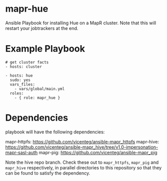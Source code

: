 mapr-hue
============

Ansible Playbook for installing Hue on a MapR cluster. Note that this will restart your jobtrackers at the end.

Example Playbook
======

```
# get cluster facts
- hosts: cluster

- hosts: hue
  sudo: yes
  vars_files:
    - vars/global/main.yml
  roles:
    - { role: mapr_hue }
```

Dependencies
====

playbook will have the following dependencies:

mapr-httpfs: https://github.com/vicenteg/ansible-mapr_httpfs
mapr-hive: https://github.com/vicenteg/ansible-mapr_hive/tree/v1.0-impersonation-mapr-sasl-auth
mapr-pig: https://github.com/vicenteg/ansible-mapr_pig

Note the hive repo branch. Check these out to `mapr_httpfs`, `mapr_pig` and `mapr_hive` respectively, in parallel directories to this repository so that they can be found to satisfy the dependency.


